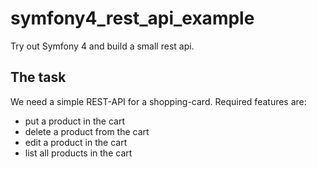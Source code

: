# symfony4_rest_api_example
Try out Symfony 4 and build a small rest api.

## The task
We need a simple REST-API for a shopping-card.
Required features are:
* put a product in the cart
* delete a product from the cart
* edit a product in the cart
* list all products in the cart
